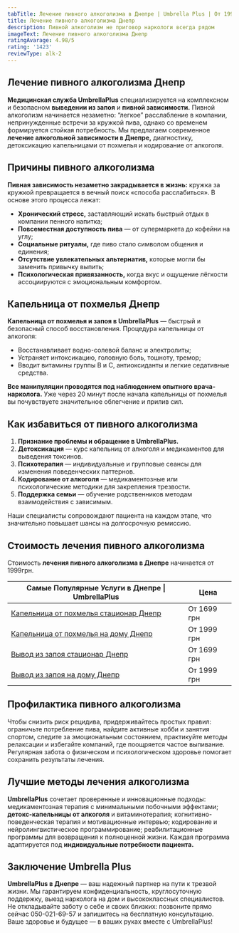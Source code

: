 ```yaml
---
tabTitle: Лечение пивного алкоголизма в Днепре | Umbrella Plus | От 1999 грн
title: Лечение пивного алкоголизма Днепр
description: Пивной алкоголизм не приговор наркологи всегда рядом
imageText: Лечение пивного алкоголизма Днепр
ratingAvarage: 4.98/5
rating: '1423'
reviewType: alk-2
---
```


## Лечение пивного алкоголизма Днепр

**Медицинская служба UmbrellaPlus** специализируется на комплексном и безопасном **выведении из запоя** и **пивной зависимости.** Пивной алкоголизм начинается незаметно: “легкое” расслабление в компании, непринужденные встречи за кружкой пива, однако со временем формируется стойкая потребность. Мы предлагаем современное **лечение алкогольной зависимости в Днепре,** диагностику, детоксикацию капельницами от похмелья и кодирование от алкоголя.

## Причины пивного алкоголизма

**Пивная зависимость незаметно закрадывается в жизнь:** кружка за кружкой превращается в вечный поиск «способа расслабиться». В основе этого процесса лежат:

* **Хронический стресс,** заставляющий искать быстрый отдых в компании пенного напитка;
* **Повсеместная доступность пива** — от супермаркета до кофейни на углу;
* **Социальные ритуалы,** где пиво стало символом общения и единения;
* **Отсутствие увлекательных альтернатив,** которые могли бы заменить привычку выпить;
* **Психологическая привязанность,** когда вкус и ощущение лёгкости ассоциируются с эмоциональным комфортом.

## Капельница от похмелья Днепр

**Капельница от похмелья и запоя в UmbrellaPlus** — быстрый и безопасный способ восстановления. Процедура капельницы от алкоголя:

* Восстанавливает водно-солевой баланс и электролиты;
* Устраняет интоксикацию, головную боль, тошноту, тремор;
* Вводит витамины группы B и С, антиоксиданты и легкие седативные средства.

**Все манипуляции проводятся под наблюдением опытного врача-нарколога.** Уже через 20 минут после начала капельницы от похмелья вы почувствуете значительное облегчение и прилив сил.

## Как избавиться от пивного алкоголизма

1. **Признание проблемы и обращение в UmbrellaPlus.**
2. **Детоксикация** — курс капельниц от алкоголя и медикаментов для выведения токсинов.
3. **Психотерапия** — индивидуальные и групповые сеансы для изменения поведенческих паттернов.
4. **Кодирование от алкоголя** — медикаментозные или психологические методики для закрепления трезвости.
5. **Поддержка семьи** — обучение родственников методам взаимодействия с зависимым.

Наши специалисты сопровождают пациента на каждом этапе, что значительно повышает шансы на долгосрочную ремиссию.

## Стоимость лечения пивного алкоголизма

Стоимость **лечения пивного алкоголизма в Днепре** начинается от 1999грн.

| Самые Популярные Услуги в Днепре \| UmbrellaPlus                                                                   | Цена        |
| ------------------------------------------------------------------------------------------------------------------ | ----------- |
| [Капельница от похмелья стационар Днепр](https://umbrella-plus.com.ua/dnepr/kapelnica_ot_alkogola_dnepr/)          | От 1699 грн |
| [Капельница от похмелья на дому Днепр](https://umbrella-plus.com.ua/dnepr/kapelnica_ot_alkogola_na-domy-v-dnepre/) | От 1999 грн |
| [Вывод из запоя стационар Днепр](https://umbrella-plus.com.ua/dnepr/vivod-iz-zapoia-dnepr/)                        | От 1699 грн |
| [Вывод из запоя на дому Днепр](https://umbrella-plus.com.ua/dnepr/vivod-iz-zapoia-na-domy-dnepr/)                  | От 1999 грн |

## Профилактика пивного алкоголизма

Чтобы снизить риск рецидива, придерживайтесь простых правил: ограничьте потребление пива, найдите активные хобби и занятия спортом, следите за эмоциональным состоянием, практикуйте методы релаксации и избегайте компаний, где поощряется частое выпивание. Регулярная забота о физическом и психологическом здоровье помогает сохранить результаты лечения.

## Лучшие методы лечения алкоголизма

**UmbrellaPlus** сочетает проверенные и инновационные подходы: медикаментозная терапия с минимальными побочными эффектами; **детокс-капельницы от алкоголя** и витаминотерапия; когнитивно-поведенческая терапия и мотивационные интервью; кодирование и нейролингвистическое программирование; реабилитационные программы для возвращения к полноценной жизни. Каждая программа адаптируется под **индивидуальные потребности пациента.**

## Заключение Umbrella Plus

**UmbrellaPlus в Днепре** — ваш надежный партнер на пути к трезвой жизни. Мы гарантируем конфиденциальность, круглосуточную поддержку, выезд нарколога на дом и высококлассных специалистов. Не откладывайте заботу о себе и своих близких: позвоните прямо сейчас 050-021-69-57 и запишитесь на бесплатную консультацию. Ваше здоровье и будущее — в ваших руках вместе с UmbrellaPlus!
